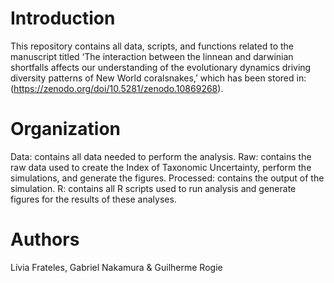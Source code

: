 
# Introduction

This repository contains all data, scripts, and functions related to the
manuscript titled ‘The interaction between the linnean and darwinian
shortfalls affects our understanding of the evolutionary dynamics
driving diversity patterns of New World coralsnakes,’ which has been stored in:
(<https://zenodo.org/doi/10.5281/zenodo.10869268>).

# Organization

Data: contains all data needed to perform the analysis. Raw: contains
the raw data used to create the Index of Taxonomic Uncertainty, perform
the simulations, and generate the figures. Processed: contains the
output of the simulation. R: contains all R scripts used to run analysis
and generate figures for the results of these analyses.

# Authors

Lívia Frateles, Gabriel Nakamura & Guilherme Rogie
